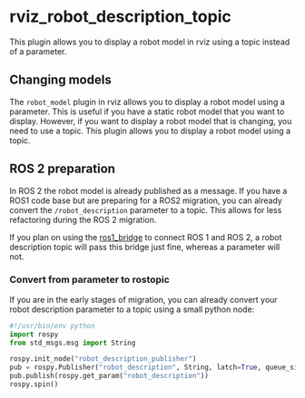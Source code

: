 # rviz_robot_description_topic

This plugin allows you to display a robot model in rviz using a topic instead of a parameter.

## Changing models

The `robot_model` plugin in rviz allows you to display a robot model using a parameter.
This is useful if you have a static robot model that you want to display.
However, if you want to display a robot model that is changing, you need to use a topic.
This plugin allows you to display a robot model using a topic.

## ROS 2 preparation

In ROS 2 the robot model is already published as a message.
If you have a ROS1 code base but are preparing for a ROS2 migration, you can already convert the `/robot_description` parameter to a topic.
This allows for less refactoring during the ROS 2 migration.

If you plan on using the [ros1_bridge](https://github.com/ros2/ros1_bridge) to connect ROS 1 and ROS 2, a robot description topic will pass this bridge just fine, whereas a parameter will not.

### Convert from parameter to rostopic

If you are in the early stages of migration, you can already convert your robot description parameter to a topic using a small python node:

```python
#!/usr/bin/env python
import rospy
from std_msgs.msg import String

rospy.init_node("robot_description_publisher")
pub = rospy.Publisher("robot_description", String, latch=True, queue_size=1)
pub.publish(rospy.get_param("robot_description"))
rospy.spin()
```
